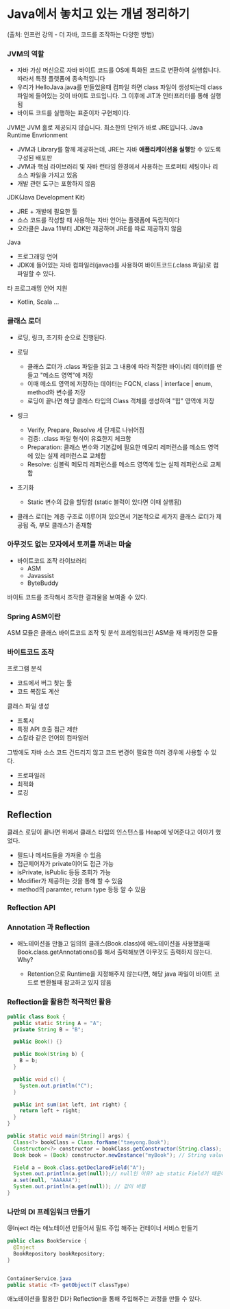 # Java에서 놓치고 있는 개념 정리하기

(출처: 인프런 강의 - 더 자바, 코드를 조작하는 다양한 방법)

### JVM의 역할

- 자바 가상 머신으로 자바 바이트 코드를 OS에 특화된 코드로 변환하여 실행합니다. 따라서 특정 플랫폼에 종속적입니다
- 우리가 HelloJava.java를 만들었을때 컴파일 하면 class 파일이 생성되는데 class 파일에 들어있는 것이 바이트 코드입니다.
  그 이후에 JIT과 인터프리터를 통해 실행됨
- 바이트 코드를 실행하는 표준이자 구현체이다.

JVM은 JVM 홀로 제공되지 않습니다.
최소한의 단위가 바로 JRE입니다. Java Runtime Envrionment

- JVM과 Library를 함께 제공하는데, JRE는 자바 **애플리케이션을 실행**할 수 있도록 구성된 배포판
- JVM과 핵심 라이브러리 및 자바 런타임 환경에서 사용하는 프로퍼티 세팅이나 리소스 파일을 가지고 있음
- 개발 관련 도구는 포함하지 않음

JDK(Java Development Kit)

- JRE + 개발에 필요한 툴
- 소스 코드를 작성할 때 사용하는 자바 언어는 플랫폼에 독립적이다
- 오라클은 Java 11부터 JDK만 제공하며 JRE를 따로 제공하지 않음

Java

- 프로그래밍 언어
- JDK에 들어있는 자바 컴파일러(javac)를 사용하여 바이트코드(.class 파일)로 컴파일할 수 있다.

타 프로그래밍 언어 지원

- Kotlin, Scala ...

### 클래스 로더

- 로딩, 링크, 초기화 순으로 진행된다.
- 로딩

  - 클래스 로더가 .class 파일을 읽고 그 내용에 따라 적절한 바이너리 데이터를 만들고 "메소드 영역"에 저장
  - 이때 메소드 영역에 저장하는 데이터는 FQCN, class | interface | enum, method와 변수를 저장
  - 로딩이 끝나면 해당 클래스 타입의 Class 객체를 생성하여 "힙" 영역에 저장

- 링크

  - Verify, Prepare, Resolve 세 단계로 나뉘어짐
  - 검증: .class 파일 형식이 유효한지 체크함
  - Preparation: 클래스 변수와 기본값에 필요한 메모리 레퍼런스를 메소드 영역에 있는 실제 레퍼런스로 교체함
  - Resolve: 심볼릭 메모리 레퍼런스를 메소드 영역에 있는 실제 레퍼런스로 교체함

- 초기화
  - Static 변수의 값을 할당함 (static 블럭이 있다면 이때 실행됨)
- 클래스 로더는 계층 구조로 이루어져 있으면서 기본적으로 세가지 클래스 로더가 제공됨 즉, 부모 클래스가 존재함

### 아무것도 없는 모자에서 토끼를 꺼내는 마술

- 바이트코드 조작 라이브러리
  - ASM
  - Javassist
  - ByteBuddy

바이트 코드를 조작해서 조작한 결과물을 보여줄 수 있다.

### Spring ASM이란

ASM 모듈은 클래스 바이트코드 조작 및 분석 프레임워크인 ASM을 재 패키징한 모듈

### 바이트코드 조작

프로그램 분석

- 코드에서 버그 찾는 툴
- 코드 복잡도 계산

클래스 파일 생성

- 프록시
- 특정 API 호출 접근 제한
- 스칼라 같은 언어의 컴파일러

그밖에도 자바 소스 코드 건드리지 않고 코드 변경이 필요한 여러 경우에 사용할 수 있다.

- 프로파일러
- 최적화
- 로깅

## Reflection

클래스 로딩이 끝나면 위에서 클래스 타입의 인스턴스를 Heap에 넣어준다고 이야기 했었다.

- 필드나 메서드들을 가져올 수 있음
- 접근제어자가 private이어도 접근 가능
- isPrivate, isPublic 등등 조회가 가능
- Modifier가 제공하는 것을 통해 할 수 있음
- method의 paramter, return type 등등 알 수 있음

### Reflection API

### Annotation 과 Reflection

- 애노테이션을 만들고 임의의 클래스(Book.class)에 애노테이션을 사용했을때 Book.class.getAnnotations()를 해서 출력해보면 아무것도 출력하지 않는다. Why?

  - Retention으로 Runtime을 지정해주지 않는다면, 해당 java 파일이 바이트 코드로 변환될때 참고하고 있지 않음

### Reflection을 활용한 적극적인 활용

```Java
public class Book {
  public static String A = "A";
  private String B = "B";

  public Book() {}

  public Book(String b) {
    B = b;
  }

  public void c() {
    System.out.println("C");
  }

  public int sum(int left, int right) {
    return left + right;
  }
}
```

```Java
public static void main(String[] args) {
  Class<?> bookClass = Class.forName("taeyong.Book");
  Constructor<?> constructor = bookClass.getConstructor(String.class);
  Book book = (Book) constructor.newInstance("myBook"); // String value가 필요한 생성자

  Field a = Book.class.getDeclaredField("A");
  System.out.println(a.get(null));// null인 이유? a는 static Field기 때문에 인스턴스가 따로 필요 없음
  a.set(null, "AAAAAA");
  System.out.println(a.get(null)); // 값이 바뀜
}
```

### 나만의 DI 프레임워크 만들기

@Inject 라는 애노테이션 만들어서 필드 주입 해주는 컨테이너 서비스 만들기

```Java
public class BookService {
  @Inject
  BookRepository bookRepository;
}


ContainerService.java
public static <T> getObject(T classType)
```

애노테이션을 활용한 DI가 Reflection을 통해 주입해주는 과정을 만들 수 있다.
